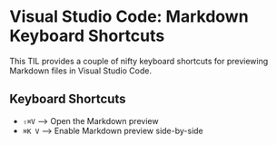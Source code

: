 # Visual Studio Code: Markdown Keyboard Shortcuts
This TIL provides a couple of nifty keyboard shortcuts for previewing Markdown files in Visual Studio Code.

## Keyboard Shortcuts
- `⇧⌘V` --> Open the Markdown preview
- `⌘K V` --> Enable Markdown preview side-by-side
